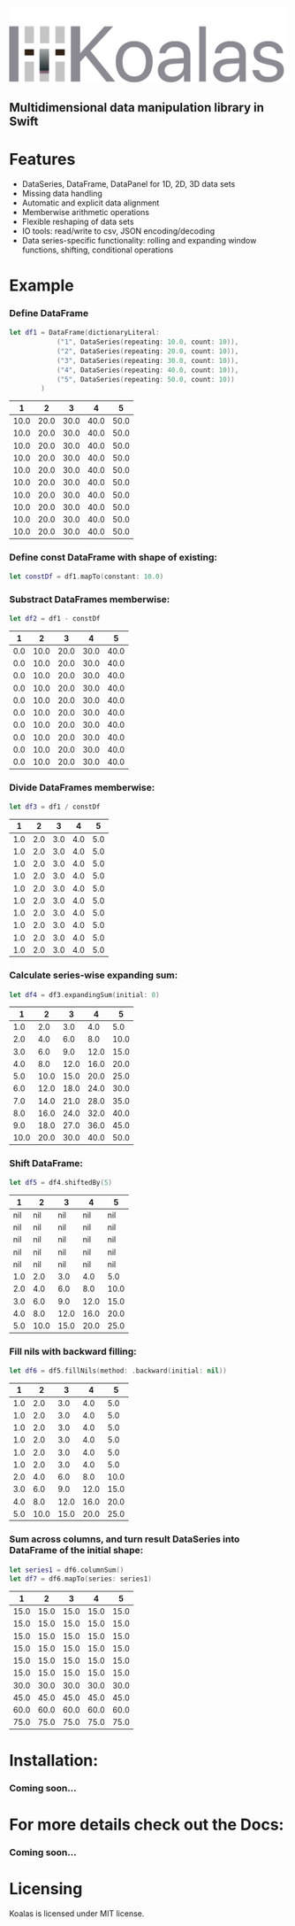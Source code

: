 <p align="left">
  <img src="logo.svg?raw=true" alt="Sublime's custom image"/>
</p>

  

## Multidimensional data manipulation library in Swift
 


# Features

- DataSeries, DataFrame, DataPanel for 1D, 2D, 3D data sets
- Missing data handling
- Automatic and explicit data alignment
- Memberwise arithmetic operations
- Flexible reshaping of data sets
- IO tools: read/write to csv, JSON encoding/decoding
- Data series-specific functionality: rolling and expanding window functions, shifting, conditional operations


# Example

### Define DataFrame

```swift
let df1 = DataFrame(dictionaryLiteral:
            ("1", DataSeries(repeating: 10.0, count: 10)),
            ("2", DataSeries(repeating: 20.0, count: 10)),
            ("3", DataSeries(repeating: 30.0, count: 10)),
            ("4", DataSeries(repeating: 40.0, count: 10)),
            ("5", DataSeries(repeating: 50.0, count: 10))
        )

```
1 | 2 | 3 | 4 | 5
--- | --- | --- | --- | ---
10.0 | 20.0 | 30.0 | 40.0 | 50.0
10.0 | 20.0 | 30.0 | 40.0 | 50.0
10.0 | 20.0 | 30.0 | 40.0 | 50.0
10.0 | 20.0 | 30.0 | 40.0 | 50.0
10.0 | 20.0 | 30.0 | 40.0 | 50.0
10.0 | 20.0 | 30.0 | 40.0 | 50.0
10.0 | 20.0 | 30.0 | 40.0 | 50.0
10.0 | 20.0 | 30.0 | 40.0 | 50.0
10.0 | 20.0 | 30.0 | 40.0 | 50.0
10.0 | 20.0 | 30.0 | 40.0 | 50.0

### Define const DataFrame with shape of existing:

```swift
let constDf = df1.mapTo(constant: 10.0)
```
### Substract DataFrames memberwise: 

```swift
let df2 = df1 - constDf      
```

1 | 2 | 3 | 4 | 5
--- | --- | --- | --- | ---
0.0 | 10.0 | 20.0 | 30.0 | 40.0
0.0 | 10.0 | 20.0 | 30.0 | 40.0
0.0 | 10.0 | 20.0 | 30.0 | 40.0
0.0 | 10.0 | 20.0 | 30.0 | 40.0
0.0 | 10.0 | 20.0 | 30.0 | 40.0
0.0 | 10.0 | 20.0 | 30.0 | 40.0
0.0 | 10.0 | 20.0 | 30.0 | 40.0
0.0 | 10.0 | 20.0 | 30.0 | 40.0
0.0 | 10.0 | 20.0 | 30.0 | 40.0
0.0 | 10.0 | 20.0 | 30.0 | 40.0

### Divide DataFrames memberwise: 

```swift
let df3 = df1 / constDf
```

1 | 2 | 3 | 4 | 5
--- | --- | --- | --- | ---
1.0 | 2.0 | 3.0 | 4.0 | 5.0
1.0 | 2.0 | 3.0 | 4.0 | 5.0
1.0 | 2.0 | 3.0 | 4.0 | 5.0
1.0 | 2.0 | 3.0 | 4.0 | 5.0
1.0 | 2.0 | 3.0 | 4.0 | 5.0
1.0 | 2.0 | 3.0 | 4.0 | 5.0
1.0 | 2.0 | 3.0 | 4.0 | 5.0
1.0 | 2.0 | 3.0 | 4.0 | 5.0
1.0 | 2.0 | 3.0 | 4.0 | 5.0
1.0 | 2.0 | 3.0 | 4.0 | 5.0

### Calculate series-wise expanding sum: 

```swift
let df4 = df3.expandingSum(initial: 0)
```
1 | 2 | 3 | 4 | 5
--- | --- | --- | --- | ---
1.0 | 2.0 | 3.0 | 4.0 | 5.0
2.0 | 4.0 | 6.0 | 8.0 | 10.0
3.0 | 6.0 | 9.0 | 12.0 | 15.0
4.0 | 8.0 | 12.0 | 16.0 | 20.0
5.0 | 10.0 | 15.0 | 20.0 | 25.0
6.0 | 12.0 | 18.0 | 24.0 | 30.0
7.0 | 14.0 | 21.0 | 28.0 | 35.0
8.0 | 16.0 | 24.0 | 32.0 | 40.0
9.0 | 18.0 | 27.0 | 36.0 | 45.0
10.0 | 20.0 | 30.0 | 40.0 | 50.0

### Shift DataFrame:

```swift
let df5 = df4.shiftedBy(5)
```

1 | 2 | 3 | 4 | 5
--- | --- | --- | --- | ---
nil | nil | nil | nil | nil
nil | nil | nil | nil | nil
nil | nil | nil | nil | nil
nil | nil | nil | nil | nil
nil | nil | nil | nil | nil
1.0 | 2.0 | 3.0 | 4.0 | 5.0
2.0 | 4.0 | 6.0 | 8.0 | 10.0
3.0 | 6.0 | 9.0 | 12.0 | 15.0
4.0 | 8.0 | 12.0 | 16.0 | 20.0
5.0 | 10.0 | 15.0 | 20.0 | 25.0


### Fill nils with backward filling:

```swift
let df6 = df5.fillNils(method: .backward(initial: nil))
```

1 | 2 | 3 | 4 | 5
--- | --- | --- | --- | ---
1.0 | 2.0 | 3.0 | 4.0 | 5.0
1.0 | 2.0 | 3.0 | 4.0 | 5.0
1.0 | 2.0 | 3.0 | 4.0 | 5.0
1.0 | 2.0 | 3.0 | 4.0 | 5.0
1.0 | 2.0 | 3.0 | 4.0 | 5.0
1.0 | 2.0 | 3.0 | 4.0 | 5.0
2.0 | 4.0 | 6.0 | 8.0 | 10.0
3.0 | 6.0 | 9.0 | 12.0 | 15.0
4.0 | 8.0 | 12.0 | 16.0 | 20.0
5.0 | 10.0 | 15.0 | 20.0 | 25.0


### Sum across columns, and turn result DataSeries into DataFrame of the initial shape:

```swift
let series1 = df6.columnSum()
let df7 = df6.mapTo(series: series1)
```


1 | 2 | 3 | 4 | 5
--- | --- | --- | --- | ---
15.0 | 15.0 | 15.0 | 15.0 | 15.0
15.0 | 15.0 | 15.0 | 15.0 | 15.0
15.0 | 15.0 | 15.0 | 15.0 | 15.0
15.0 | 15.0 | 15.0 | 15.0 | 15.0
15.0 | 15.0 | 15.0 | 15.0 | 15.0
15.0 | 15.0 | 15.0 | 15.0 | 15.0
30.0 | 30.0 | 30.0 | 30.0 | 30.0
45.0 | 45.0 | 45.0 | 45.0 | 45.0
60.0 | 60.0 | 60.0 | 60.0 | 60.0
75.0 | 75.0 | 75.0 | 75.0 | 75.0


# Installation:

### Coming soon...

# For more details check out the Docs:

### Coming soon...


# Licensing

Koalas is licensed under MIT license.
